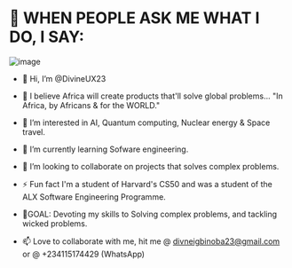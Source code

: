 # 🎯 WHEN PEOPLE ASK ME WHAT I DO, I SAY:



![image](https://user-images.githubusercontent.com/96517814/194907260-ef1303dc-8018-49e8-be84-6fa6ae0d070b.png)




- 👋 Hi, I’m @DivineUX23

- 👑 I believe Africa will create products that'll solve global problems... "In Africa, by Africans & for the WORLD."

- 👀 I’m interested in AI, Quantum computing, Nuclear energy & Space travel.

- 🌱 I’m currently learning Sofware engineering.

- 💞️ I’m looking to collaborate on projects that solves complex problems.

- ⚡ Fun fact I'm a student of Harvard's CS50 and was a student of the ALX Software Engineering Programme.

- 🚀GOAL: Devoting my skills to Solving complex problems, and tackling wicked problems.

- 📫 Love to collaborate with me, hit me @ divneigbinoba23@gmail.com or @ +234115174429 (WhatsApp)

<!---
DivineUX23/DivineUX23 is a ✨ special ✨ repository because its `README.md` (this file) appears on your GitHub profile.
You can click the Preview link to take a look at your changes.
--->
